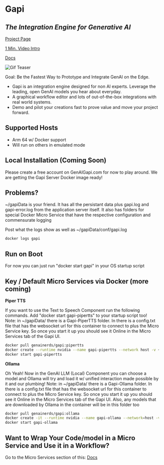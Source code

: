 # Gapi
## _The Integration Engine for Generative AI_

[Project Page](https://GenAINerds.com/#/Gapi)

[1 Min. Video Intro](https://www.youtube.com/watch?si=8Bt47WdUtiTaSZQx&v=6u7_-O1PCt8&feature=youtu.be)

[Docs](https://genainerds.com/#/Docs)

![Gif Teaser](https://genainerds.com/assets/img/GapiGIF.gif)

Goal: Be the Fastest Way to Prototype and Integrate GenAI on the Edge.
- Gapi is an integration engine designed for non AI experts. Leverage the leading, open GenAI models you hear about everyday.
- A graphical workflow editor and lots of out-of-the-box integrations with real world systems.
- Demo and pilot your creations fast to prove value and move your project forward.

## Supported Hosts
- Arm 64 w/ Docker support
- Will run on others in emulated mode

## Local Installation (Coming Soon)

Please create a free account on GenAIGapi.com for now to play around. We are getting the Gapi Server Docker image ready!

## Problems?
~/gapiData is your friend. It has all the persistant data plus gapi.log and gapi-error.log from the application server itself.
It also has folders for special Docker Micro Service that have the respective configuration and commensurate logging

Post what the logs show as well as ~/gapiData/conf/gapi.log
```sh
docker logs gapi
```

## Run on Boot
For now you can just run "docker start gapi" in your OS startup script

## Key / Default Micro Services via Docker (more coming)

**Piper TTS**

If you want to use the Text to Speech Component run the following commands. Add "docker start gapi-pipertts" to your startup script too!
Note: in ~/gapiData/ there is a Gapi-PiperTTS folder. In there is a config.txt file that has the websocket url for this container to connect to plus the Micro Service key. So once you start it up you should see it Online in the Micro Services tab of the Gapi UI.
```sh
docker pull genainerds/gapi:pipertts
docker create --runtime nvidia --name gapi-pipertts --network host -v ~/gapiData/Gapi-PiperTTS:/home/TTS/vdata genainerds/gapi:pipertts /bin/bash -c "cd /home/TTS && python3 gapi-ms.py [] []"
docker start gapi-pipertts
```

**Ollama**

Oh Yeah! Now in the GenAI LLM (Local) Component you can choose a model and Ollama will try and load it w/ unified interaction made possible by it and our plumbing!
Note: in ~/gapiData/ there is a Gapi-Ollama folder. In there is a config.txt file that has the websocket url for this container to connect to plus the Micro Service key. So once you start it up you should see it Online in the Micro Services tab of the Gapi UI.
Also, any models that are downloaded by Ollama in the container will be in this folder too
```sh
docker pull genainerds/gapi:ollama
docker create -it --runtime nvidia --name gapi-ollama --network=host -v ~/gapiData/Gapi-Ollama:/home/ollama/vdata -e OLLAMA_MODELS=/home/ollama/vdata/models -e OLLAMA_LOGS=/home/ollama/vdata/ollama.log genainerds/gapi:ollama /bin/bash -c "./home/ollama/start-all-gapi.sh"
docker start gapi-ollama
```

## Want to Wrap Your Code/model in a Micro Service and Use it in a Workflow?

Go to the Micro Services section of this: [Docs](https://genainerds.com/#/Docs)
